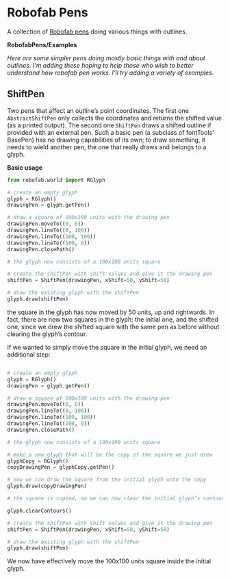 Robofab Pens
================

A collection of [Robofab pens](http://robofab.org/objects/pen.html) doing various things with outlines.

**RobofabPens/Examples**

*Here are some simpler pens doing mostly basic things with and about outlines. I’m adding these hoping to help those who wish to better understand how robofab pen works. I’ll try adding a variety of examples.*

## ShiftPen

Two pens that affect an outline’s point coordinates. The first one ```AbstractShiftPen``` only collects the coordinates and returns the shifted value (as a printed output). The second one ```ShiftPen``` draws a shifted outline if provided with an external pen. Such a basic pen (a subclass of fontTools’ BasePen) has no drawing capabilities of its own; to draw something, it needs to wield another pen, the one that really draws and belongs to a glyph.

**Basic usage**
```python
from robofab.world import RGlyph

# create an empty glyph
glyph = RGlyph()
drawingPen = glyph.getPen()

# draw a square of 100x100 units with the drawing pen
drawingPen.moveTo((0, 0))
drawingPen.lineTo((0, 100))
drawingPen.lineTo((100, 100))
drawingPen.lineTo((100, 0))
drawingPen.closePath()

# the glyph now consists of a 100x100 units square

# create the shiftPen with shift values and give it the drawing pen
shiftPen = ShiftPen(drawingPen, xShift=50, yShift=50)

# draw the existing glyph with the shiftPen
glyph.draw(shiftPen)
```

the square in the glyph has now moved by 50 units, up and rightwards. In fact, there are now two squares in the glyph: the initial one, and the shifted one, since we drew the shifted square with the same pen as before without clearing the glyph’s contour.

If we wanted to simply move the square in the initial glyph, we need an additional step:

```python

# create an empty glyph
glyph = RGlyph()
drawingPen = glyph.getPen()

# draw a square of 100x100 units with the drawing pen
drawingPen.moveTo((0, 0))
drawingPen.lineTo((0, 100))
drawingPen.lineTo((100, 100))
drawingPen.lineTo((100, 0))
drawingPen.closePath()

# the glyph now consists of a 100x100 units square

# make a new glyph that will be the copy of the square we just drew
glyphCopy = RGlyph()
copyDrawingPen = glyphCopy.getPen()

# now we can draw the square from the initial glyph unto the copy
glyph.draw(copyDrawingPen)

# the square is copied, so we can now clear the initial glyph’s contour before drawing the new shifted square

glyph.clearContours()

# create the shiftPen with shift values and give it the drawing pen
shiftPen = ShiftPen(drawingPen, xShift=50, yShift=50)

# draw the existing glyph with the shiftPen
glyph.draw(shiftPen)
```

We now have effectively move the 100x100 units square inside the initial glyph.